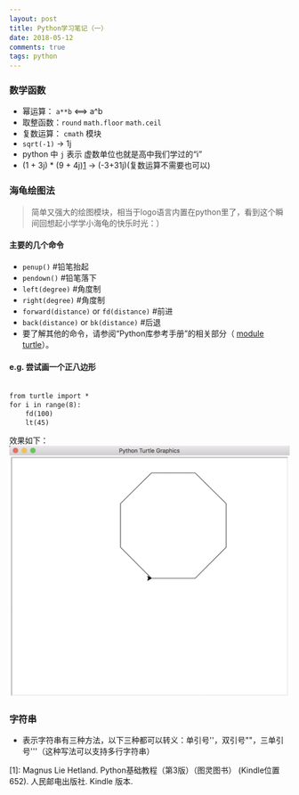 ```yaml
---
layout: post
title: Python学习笔记（一）
date: 2018-05-12
comments: true 
tags: python   
---
```

### 数学函数
- 幂运算： `a**b` &lt;==&gt; a^b
- 取整函数：`round` `math.floor` `math.ceil`
- 复数运算： `cmath` 模块
- `sqrt(-1)` -&gt; 1j
- python 中 `j` 表示 虚数单位也就是高中我们学过的“i”
- (1 + 3j) * (9 + 4j)[1]() -&gt; (-3+31j)(复数运算不需要也可以)

### 海龟绘图法 
> 简单又强大的绘图模块，相当于logo语言内置在python里了，看到这个瞬间回想起小学学小海龟的快乐时光：）

#### 主要的几个命令
- `penup()` #铅笔抬起
- `pendown()` #铅笔落下
- `left(degree)` #角度制
- `right(degree)` #角度制
- `forward(distance)` or `fd(distance)` #前进
- `back(distance)` or  `bk(distance)` #后退
- 要了解其他的命令，请参阅“Python库参考手册”的相关部分（ [module turtle](https://docs.python.org/3/library/turtle.html)）。

#### e.g. 尝试画一个正八边形
<pre class="line-numbers" data-start="1"><code class="language-python">
from turtle import *
for i in range(8):
	fd(100)
	lt(45)
</code></pre>
效果如下：
![](/assets/turtle.png)
### 字符串
- 表示字符串有三种方法，以下三种都可以转义：单引号''，双引号""，三单引号'''（这种写法可以支持多行字符串）

[1]: Magnus Lie Hetland. Python基础教程（第3版）（图灵图书） (Kindle位置652). 人民邮电出版社. Kindle 版本.